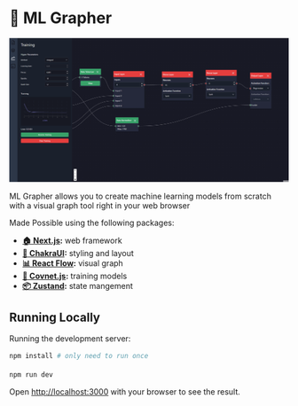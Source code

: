 # 🧠 ML Grapher

![Demo image of the app](readme/demo.png)

ML Grapher allows you to create machine learning models from scratch with a visual graph tool right in your web browser

Made Possible using the following packages:
- **[🏠 Next.js](https://nextjs.org/):** web framework
- **[🎨 ChakraUI](https://chakra-ui.com/):** styling and layout
- **[📊 React Flow](https://reactflow.dev/):** visual graph
- **[🤖 Covnet.js](https://cs.stanford.edu/people/karpathy/convnetjs/index.html):** training models
- **[📦 Zustand](https://github.com/pmndrs/zustand):** state mangement

## Running Locally

Running the development server:

```bash
npm install # only need to run once

npm run dev
```

Open [http://localhost:3000](http://localhost:3000) with your browser to see the result.
